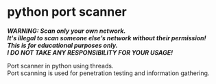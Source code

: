 # python port scanner  

***WARNING: Scan only your own network.***  
***It's illegal to scan someone else’s network without their permission!***  
***This is for educational purposes only.***  
***I DO NOT TAKE ANY RESPONSIBILITY FOR YOUR USAGE!***  

Port scanner in python using threads.  
Port scanning is used for penetration testing and information gathering.

